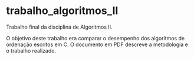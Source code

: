 # trabalho_algoritmos_II
Trabalho final da disciplina de Algoritmos II.

O objetivo deste trabalho era comparar o desempenho dos algorítmos de ordenação escritos em C.
O documento em PDF descreve a metodologia e o trabalho realizado.
